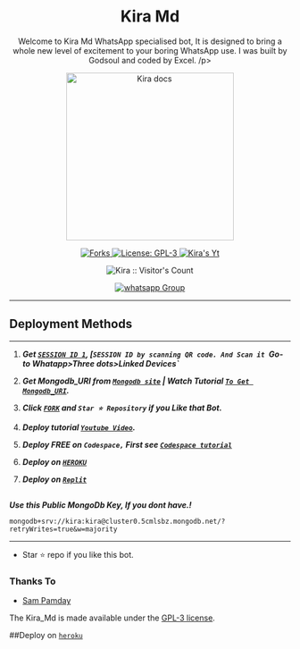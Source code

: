  <h1 align="center"> Kira Md </h1> 
<p align="center"> Welcome to Kira Md WhatsApp specialised bot, It is designed to bring a whole new level of excitement to your boring WhatsApp use.
I was built by Godsoul and coded by Excel. /p>

<p align="center">
  <a href="https://youtube.com/@HSCLAN">
    <img alt="Kira docs" height="300" src="https://encrypted-tbn0.gstatic.com/images?q=tbn:ANd9GcToKfzLfosRr9pqWHCZt23IuTwzAalMTG0kzg&usqp=CAU">
  </a>
</p>
  
   
<p align="center">
  <a href="" target="_blank">
    <img alt="Forks" src="https://img.shields.io/github/forks/Godsoulsolos/KIRA-Md" />
  </a>
  <a aria-label="Kira_Md is free to use so good ahead and deploy" href="https://github.com/Godsoulsolos/KIRA-Md/blob/main/LICENCE" target="_blank">
    <img alt="License: GPL-3" src="https://badges.frapsoft.com/os/gpl/gpl.png?v=103)](https://opensource.org/licenses/GPL-3.0/" target="_blank" />
  </a>
  <a aria-label="Kira_Md is free to use with no copyright charges" href="https://youtube.com/@HSCLAN" target="_blank">
    <img alt="Kira's Yt" src="https://img.shields.io/youtube/channel/subscribers/UCU071AMRqcd5mfTdCgJFwPg" target="_blank" />
  </a>

</p>
<p align="center"><img src="https://profile-counter.glitch.me/{SuhailTechInfo}/count.svg" alt="Kira :: Visitor's Count" /></p>
<p align="center">
 <a href="https://chat.whatsapp.com/KikbsxTNv529iOlvIL14RE" target="_blank">
    <img alt="whatsapp Group" src="https://img.shields.io/badge/ Whatsapp Support Group -25D366?style=for-the-badge&logo=whatsapp&logoColor=white" />
  </a>
</p>

---




   
 
 

 

  
 
## Deployment Methods
---
1.  ***Get [`SESSION ID 1`](https://replit.com/@Looneyffkun/KIRA-Md?v=1), [`SESSION ID by scanning QR code. And Scan it `Go-to Whatapp>Three dots>Linked Devices`***
2.  ***Get Mongodb_URI from [`Mongodb site`](https://www.mongodb.com/) | Watch Tutorial [`To Get Mongodb_URI`](https://youtu.be/6rnftFl0fAI).***
3.  ***Click [`FORK`](https://github.com/Godsoulsolos/KIRA-MD/fork) and `Star ⭐ Repository` if you Like that Bot.***
4.  ***Deploy tutorial [`Youtube Video`](https://youtu.be/6rnftFl0fAI).***

5.  ***Deploy FREE on `Codespace,` First see [`Codespace tutorial`](https://youtu.be/3NdJb6_1cJM)***
6.  ***Deploy on [`HEROKU`](https://dashboard.heroku.com/new?template=https://github.com/Godsoulsolos/KIRA-MD)***
7.  ***Deploy on [`Replit`](https://replit.com/github/Godsoulsolos/KIRA-MD)***

##


***Use this Public MongoDb Key, If you dont have.!***
```
mongodb+srv://kira:kira@cluster0.5cmlsbz.mongodb.net/?retryWrites=true&w=majority

```
---

- Star ⭐ repo if you like this bot.



### Thanks To
- [Sam Pamday](https://github.com/Sampandey001) 


The Kira_Md is made available under the [GPL-3 license](https://github.com/Godsoulsolos/KIRA-MD/blob/main/LICENCE).

##Deploy on [`heroku`]( https://dashboard.heroku.com/new?template=https://github.com/Godsoulsolos/KRA-MD)